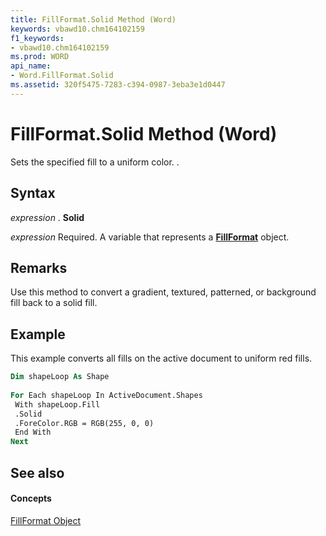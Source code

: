 ```yaml
---
title: FillFormat.Solid Method (Word)
keywords: vbawd10.chm164102159
f1_keywords:
- vbawd10.chm164102159
ms.prod: WORD
api_name:
- Word.FillFormat.Solid
ms.assetid: 320f5475-7283-c394-0987-3eba3e1d0447
---
```



# FillFormat.Solid Method (Word)

Sets the specified fill to a uniform color. .


## Syntax

 _expression_ . **Solid**

 _expression_ Required. A variable that represents a **[FillFormat](fillformat-object-word.md)** object.


## Remarks

Use this method to convert a gradient, textured, patterned, or background fill back to a solid fill.


## Example

This example converts all fills on the active document to uniform red fills.


```vb
Dim shapeLoop As Shape 
 
For Each shapeLoop In ActiveDocument.Shapes 
 With shapeLoop.Fill 
 .Solid 
 .ForeColor.RGB = RGB(255, 0, 0) 
 End With 
Next
```


## See also


#### Concepts


[FillFormat Object](fillformat-object-word.md)

